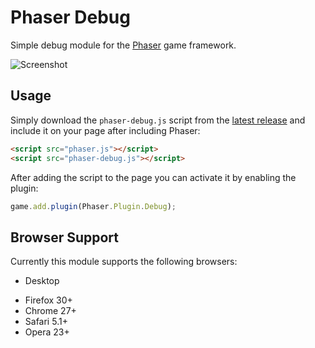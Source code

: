 # Phaser Debug

Simple debug module for the [Phaser][0] game framework.

![Screenshot][1]

[0]: https://github.com/photonstorm/phaser
[1]: https://dl.dropboxusercontent.com/u/1810371/pics/phaser-debug.png

## Usage

Simply download the `phaser-debug.js` script from the [latest release][10] and include it on your page
after including Phaser:

```html
<script src="phaser.js"></script>
<script src="phaser-debug.js"></script>
```

After adding the script to the page you can activate it by enabling the plugin:

```js
game.add.plugin(Phaser.Plugin.Debug);
```

[10]: https://github.com/englercj/phaser-debug/releases

## Browser Support

Currently this module supports the following browsers:

 - Desktop
  * Firefox 30+
  * Chrome 27+
  * Safari 5.1+
  * Opera 23+
